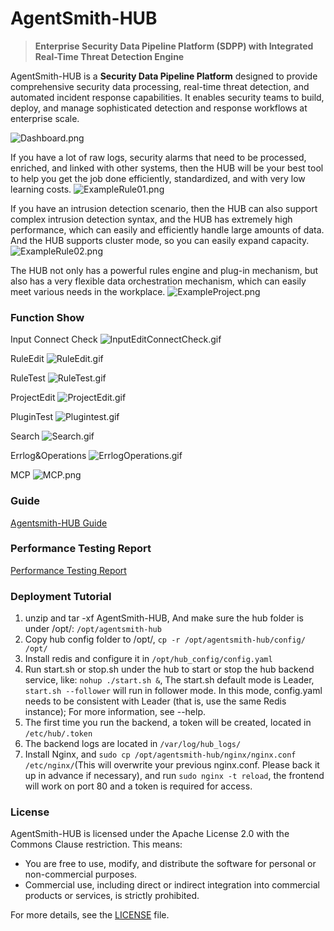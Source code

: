 # AgentSmith-HUB

> **Enterprise Security Data Pipeline Platform (SDPP) with Integrated Real-Time Threat Detection Engine**

AgentSmith-HUB is a **Security Data Pipeline Platform** designed to provide comprehensive security data processing, real-time threat detection, and automated incident response capabilities. It enables security teams to build, deploy, and manage sophisticated detection and response workflows at enterprise scale.

![Dashboard.png](docs/png/Dashboard.png)

If you have a lot of raw logs, security alarms that need to be processed, enriched, and linked with other systems, then the HUB will be your best tool to help you get the job done efficiently, standardized, and with very low learning costs.
![ExampleRule01.png](docs/png/ExampleRule01.png)

If you have an intrusion detection scenario, then the HUB can also support complex intrusion detection syntax, and the HUB has extremely high performance, which can easily and efficiently handle large amounts of data. And the HUB supports cluster mode, so you can easily expand capacity.
![ExampleRule02.png](docs/png/ExampleRule02.png)

The HUB not only has a powerful rules engine and plug-in mechanism, but also has a very flexible data orchestration mechanism, which can easily meet various needs in the workplace.
![ExampleProject.png](docs/png/ExampleProject.png)

### Function Show
Input Connect Check
![InputEditConnectCheck.gif](docs/GIF/InputEditConnectCheck.gif)

RuleEdit
![RuleEdit.gif](docs/GIF/RuleEdit.gif)

RuleTest
![RuleTest.gif](docs/GIF/RuleTest.gif)

ProjectEdit
![ProjectEdit.gif](docs/GIF/ProjectEdit.gif)

PluginTest
![Plugintest.gif](docs/GIF/Plugintest.gif)

Search
![Search.gif](docs/GIF/Search.gif)

Errlog&Operations
![ErrlogOperations.gif](docs/GIF/ErrlogOperations.gif)

MCP
![MCP.png](docs/png/MCP.png)


### Guide
[Agentsmith-HUB Guide](docs/agentsmith-hub-guide.md)


### Performance Testing Report
[Performance Testing Report](docs/performance-testing-report.md)


### Deployment Tutorial

1. unzip and tar -xf AgentSmith-HUB, And make sure the hub folder is under /opt/: `/opt/agentsmith-hub`
2. Copy hub config folder to /opt/, `cp -r /opt/agentsmith-hub/config/ /opt/`
3. Install redis and configure it in `/opt/hub_config/config.yaml`
4. Run start.sh or stop.sh under the hub to start or stop the hub backend service, like: `nohup ./start.sh &`, The start.sh default mode is Leader, `start.sh --follower` will run in follower mode. In this mode, config.yaml needs to be consistent with Leader (that is, use the same Redis instance); For more information, see --help.
5. The first time you run the backend, a token will be created, located in `/etc/hub/.token`
6. The backend logs are located in `/var/log/hub_logs/`
7. Install Nginx, and `sudo cp /opt/agentsmith-hub/nginx/nginx.conf /etc/nginx/`(This will overwrite your previous nginx.conf. Please back it up in advance if necessary), and run `sudo nginx -t reload`, the frontend will work on port 80 and a token is required for access.

### License

AgentSmith-HUB is licensed under the Apache License 2.0 with the Commons Clause restriction. This means:

- You are free to use, modify, and distribute the software for personal or non-commercial purposes.
- Commercial use, including direct or indirect integration into commercial products or services, is strictly prohibited.

For more details, see the [LICENSE](./LICENSE) file.

